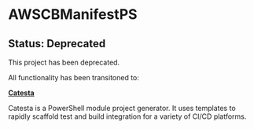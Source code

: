 # AWSCBManifestPS

## Status: Deprecated

This project has been deprecated.

All functionality has been transitoned to:

**[Catesta](https://github.com/techthoughts2/Catesta/)**

Catesta is a PowerShell module project generator. It uses templates to rapidly scaffold test and build integration for a variety of CI/CD platforms.